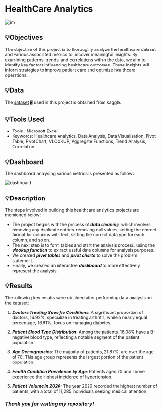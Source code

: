 # HealthCare Analytics 

![im](https://github.com/user-attachments/assets/082ebd00-7a2c-44e4-a26e-51d7a6c7e210)

## 💡Objectives
The objective of this project is to thoroughly analyze the healthcare dataset and various associated metrics to uncover meaningful insights. By examining patterns, trends, and correlations within the data, we aim to identify key factors influencing healthcare outcomes. These insights will inform strategies to improve patient care and optimize healthcare operations.

## 💡Data 
The [dataset](https://www.kaggle.com/datasets/prasad22/healthcare-dataset) :desktop_computer: used in this project is obtained from kaggle. 

## 💡Tools Used
* Tools : Microsoft Excel
* Keywords: Healthcare Analytics, Data Analysis, Data Visualization, Pivot Table, PivotChart, VLOOKUP, Aggregate Functions, Trend Analysis, Correlation 

## 💡Dashboard 
The dashboard analysing various metrics is presented as follows:

![dashboard](https://github.com/user-attachments/assets/16a1649a-1813-4b26-9b43-d6d7d1c7146a)

## 💡Description 
The steps involved in building this healthcare analytics projects are mentioned below:
* The project begins with the process of _**data cleaning**,_ which involves removing any duplicate entries, removing null values, setting the correct format for columns with text, setting the correct datatype for each column, and so on.
* The next step is to form tables and start the analysis process, using the _**vlookup function**_ to extract useful data columns for analysis purposes.
* We created _**pivot tables**_ and _**pivot charts**_ to solve the problem statement.
* Finally, we created an interactive _**dashboard**_ to more effectively represent the analysis.
 
## 💡Results
The following key results were obtained after performing data analysis on the dataset:
1. _**Doctors Treating Specific Conditions**_:
A significant proportion of doctors, 16.92%, specialize in treating arthritis, while a nearly equal percentage, 16.91%, focus on managing diabetes.

2. _**Patient Blood Type Distribution**_:
Among the patients, 16.08% have a B-negative blood type, reflecting a notable segment of the patient population.

3. _**Age Demographics**_:
The majority of patients, 21.87%, are over the age of 70. This age group represents the largest portion of the patient population.

4. _**Health Condition Prevalence by Age**_:
Patients aged 70 and above experience the highest incidence of hypertension.

5. _**Patient Volume in 2020:**_
The year 2020 recorded the highest number of patients, with a total of 11,285 individuals seeking medical attention.

### _Thank you for visiting my repository!_
